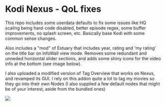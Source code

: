 # Kodi Nexus - QoL fixes

This repo includes some userdata defaults to fix some issues like HQ scaling being hard-code disabled, better episode regex, some buffer improvements, no splash screen, etc. Basically base Kodi with some common sense changes.

Also includes a "mod" of Estuary that includes year, rating and 'my rating' on the title bar on InfoWall view mode. Removes some redundant and unneded horizontal slider sections, and adds some shiny icons for the video info at the bottom (see image below).

I also uploaded a modified version of Tag Overview that works on Nexus, and revamped its GUI. I rely on this addon quite a lot to tag my movies so they go into their own Nodes (I also supplied a few default nodes that might be of your interest, aside from the bundled ones)

![](https://photos.app.goo.gl/SnmG1nBzAJhJQLgA8)
